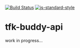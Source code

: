 [![Build Status](https://travis-ci.org/telemark/tfk-buddy-api.svg?branch=master)](https://travis-ci.org/telemark/tfk-buddy-api)
[![js-standard-style](https://img.shields.io/badge/code%20style-standard-brightgreen.svg?style=flat)](https://github.com/feross/standard)
# tfk-buddy-api

work in progress...